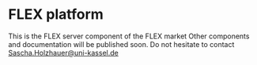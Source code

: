 # FLEX platform
This is the FLEX server component of the FLEX market
Other components and documentation will be published soon.
Do not hesitate to contact Sascha.Holzhauer@uni-kassel.de
